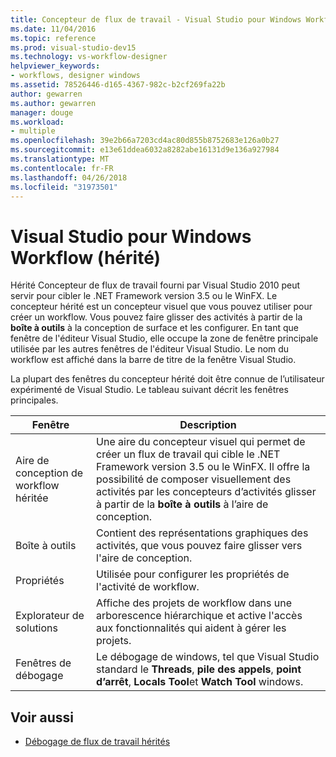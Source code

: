 ```yaml
---
title: Concepteur de flux de travail - Visual Studio pour Windows Workflow (héritée)
ms.date: 11/04/2016
ms.topic: reference
ms.prod: visual-studio-dev15
ms.technology: vs-workflow-designer
helpviewer_keywords:
- workflows, designer windows
ms.assetid: 78526446-d165-4367-982c-b2cf269fa22b
author: gewarren
ms.author: gewarren
manager: douge
ms.workload:
- multiple
ms.openlocfilehash: 39e2b66a7203cd4ac80d855b8752683e126a0b27
ms.sourcegitcommit: e13e61ddea6032a8282abe16131d9e136a927984
ms.translationtype: MT
ms.contentlocale: fr-FR
ms.lasthandoff: 04/26/2018
ms.locfileid: "31973501"
---
```

# <a name="visual-studio-workflow-windows-legacy"></a>Visual Studio pour Windows Workflow (hérité)

Hérité Concepteur de flux de travail fourni par Visual Studio 2010 peut servir pour cibler le .NET Framework version 3.5 ou le WinFX. Le concepteur hérité est un concepteur visuel que vous pouvez utiliser pour créer un workflow. Vous pouvez faire glisser des activités à partir de la **boîte à outils** à la conception de surface et les configurer. En tant que fenêtre de l'éditeur Visual Studio, elle occupe la zone de fenêtre principale utilisée par les autres fenêtres de l'éditeur Visual Studio. Le nom du workflow est affiché dans la barre de titre de la fenêtre Visual Studio.

La plupart des fenêtres du concepteur hérité doit être connue de l’utilisateur expérimenté de Visual Studio. Le tableau suivant décrit les fenêtres principales.

|Fenêtre|Description|
|------------|-----------------|
|Aire de conception de workflow héritée|Une aire du concepteur visuel qui permet de créer un flux de travail qui cible le .NET Framework version 3.5 ou le WinFX. Il offre la possibilité de composer visuellement des activités par les concepteurs d’activités glisser à partir de la **boîte à outils** à l’aire de conception.|
|Boîte à outils|Contient des représentations graphiques des activités, que vous pouvez faire glisser vers l'aire de conception.|
|Propriétés|Utilisée pour configurer les propriétés de l'activité de workflow.|
|Explorateur de solutions|Affiche des projets de workflow dans une arborescence hiérarchique et active l'accès aux fonctionnalités qui aident à gérer les projets.|
|Fenêtres de débogage|Le débogage de windows, tel que Visual Studio standard le **Threads**, **pile des appels**, **point d’arrêt**, **Locals Tool**et **Watch Tool** windows.|

## <a name="see-also"></a>Voir aussi

- [Débogage de flux de travail hérités](../workflow-designer/debugging-legacy-workflows.md)